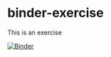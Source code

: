 # binder-exercise
This is an exercise

[![Binder](https://mybinder.org/badge_logo.svg)](https://mybinder.org/v2/gh/Raykeruse/binder-exercise/HEAD)
